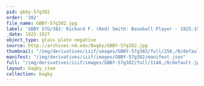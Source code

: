 ```yaml
---
pid: gbby-57g382
order: '382'
file_name: GBBY-57g382.jpg
label: 'GBBY 57G/382: Richard F. (Red) Smith: Baseball Player - 1925-1927'
_date: 1925-1927
object_type: glass plate negative
source: http://archives.nd.edu/Bagby/GBBY-57g382.jpg
thumbnail: "/img/derivatives/iiif/images/GBBY-57g382/full/250,/0/default.jpg"
manifest: "/img/derivatives/iiif/images/GBBY-57g382/manifest.json"
full: "/img/derivatives/iiif/images/GBBY-57g382/full/1140,/0/default.jpg"
layout: bagby_item
collection: bagby
---
```


